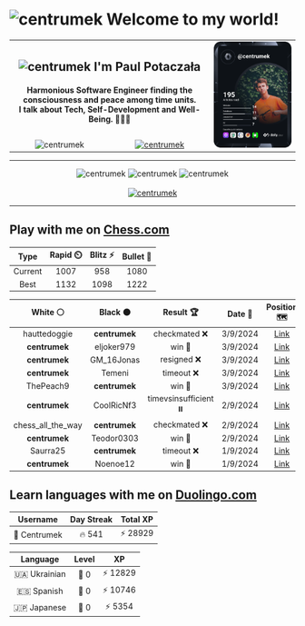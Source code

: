 <h1>
  <img
    src="https://emojis.slackmojis.com/emojis/images/1531849430/4246/blob-sunglasses.gif"
    width="30"
    alt="centrumek"
  />
  Welcome to my world!
</h1>

<table>
  <tbody>
    <tr>
      <td align="center" width="70%" colspan="2">
        <h2>
          <img
            src="https://raw.githubusercontent.com/MartinHeinz/MartinHeinz/master/wave.gif"
            width="30px"
            alt="centrumek"
          />
          I'm Paul Potaczała
        </h2>
        <h4>
          Harmonious Software Engineer finding the consciousness and peace among time units.
          <br/>
          I talk about Tech, Self-Development and Well-Being. 🌿🧘🚀
        </h4>
      </td>
      <td width="30%" rowspan="2">
        <a href="https://app.daily.dev/centrumek">
          <img
            src="./devcard.svg"
            alt="centrumek"
          />
        </a>
      </td>
    </tr>
    <tr align="center">
      <td>
        <img
          src="https://komarev.com/ghpvc/?username=centrumek&label=visitors&color=0e75b6&style=flat"
          alt="centrumek"
        >
      </td>
      <td>
        <a href="https://stackoverflow.com/users/14496012/centrumek">
          <img
            src="https://stackoverflow.com/users/flair/14496012.png?theme=dark"
            alt="centrumek"
          >
        </a>
      </td>
    </tr>
  </tbody>
</table>

---
<div align="center">
  <img 
    src="https://github-readme-stats.vercel.app/api?username=centrumek&show_icons=true&count_private=true&theme=dark&hide_border=true&hide=issues,contribs&bg_color=00000000"
    alt="centrumek"
  />
  <img
    src="https://github-readme-stats.vercel.app/api/top-langs/?username=centrumek&layout=compact&hide_border=true&theme=dark&bg_color=00000000&langs_count=6&exclude_repo=air-statistic-app"
    alt="centrumek"
  />
  <img 
    src="https://github-readme-streak-stats.herokuapp.com?user=centrumek&theme=dark&hide_border=true&background=FFFFFF00"
    alt="centrumek"
  />
  <br/>
  <br/>
  <a href="https://www.buymeacoffee.com/centrumek">
    <img
      src="https://cdn.buymeacoffee.com/buttons/v2/default-orange.png"
      height="50"
      width="210"
      alt="centrumek"
    />
  </a>
</div>

---

## Play with me on [Chess.com](https://www.chess.com/member/centrumek)

<div align="center">
<!--START_SECTION:chessStats-->
<!-- Automatically generated with https://github.com/Balastrong/chess-stats-action -->

| Type | Rapid ⏲️ | Blitz ⚡ | Bullet 🔫 |
|:---:|:---:|:---:|:---:|
| Current | 1007 | 958 | 1080 |
| Best | 1132 | 1098 | 1222 |

| White ⚪ | Black ⚫ | Result 🏆 | Date 📅 | Position 🗺️ | Type 🕕 |
|:---:|:---:|:---:|:---:|:---:|:---:|
| hauttedoggie | **centrumek** | checkmated ❌ | 3/9/2024 | <a href="http://www.ee.unb.ca/cgi-bin/tervo/fen.pl?select=r1b5/p4Q2/2kp4/1p1P4/N7/2P5/PP4PP/R5K1 b - -">Link</a> | Bullet |
| **centrumek** | eljoker979 | win 🥇 | 3/9/2024 | <a href="http://www.ee.unb.ca/cgi-bin/tervo/fen.pl?select=4r1k1/1pp3Qp/p2p4/3P2R1/P3Pq2/1P6/7P/4K3 b - -">Link</a> | Bullet |
| **centrumek** | GM_16Jonas | resigned ❌ | 3/9/2024 | <a href="http://www.ee.unb.ca/cgi-bin/tervo/fen.pl?select=2r1r1k1/pp4p1/4p3/6P1/P3p3/2P5/2K4P/6q1 w - -">Link</a> | Bullet |
| **centrumek** | Temeni | timeout ❌ | 3/9/2024 | <a href="http://www.ee.unb.ca/cgi-bin/tervo/fen.pl?select=8/8/4p1p1/1Kp5/Pp3k2/4p3/3q4/8 w - -">Link</a> | Bullet |
| ThePeach9 | **centrumek** | win 🥇 | 3/9/2024 | <a href="http://www.ee.unb.ca/cgi-bin/tervo/fen.pl?select=5r2/p6k/1p5p/2pPb3/2P5/6P1/PP3P2/6K1 b - -">Link</a> | Bullet |
| **centrumek** | CoolRicNf3 | timevsinsufficient ⏸️ | 2/9/2024 | <a href="http://www.ee.unb.ca/cgi-bin/tervo/fen.pl?select=6k1/4bppp/3p4/8/3r1r2/n7/7K/8 b - -">Link</a> | Bullet |
| chess_all_the_way | **centrumek** | checkmated ❌ | 2/9/2024 | <a href="http://www.ee.unb.ca/cgi-bin/tervo/fen.pl?select=k2r4/R3R3/pn6/1p1p4/7p/2P2P1P/PP4PB/6K1 b - -">Link</a> | Bullet |
| **centrumek** | Teodor0303 | win 🥇 | 2/9/2024 | <a href="http://www.ee.unb.ca/cgi-bin/tervo/fen.pl?select=r1bk3r/2qnQ1b1/p1p2p1p/6p1/3RP3/B1N2P2/P3B1PP/2K3NR b - -">Link</a> | Bullet |
| Saurra25 | **centrumek** | timeout ❌ | 1/9/2024 | <a href="http://www.ee.unb.ca/cgi-bin/tervo/fen.pl?select=8/3k4/7p/5p2/P1PbpP2/6P1/P3K2P/8 b - -">Link</a> | Bullet |
| **centrumek** | Noenoe12 | win 🥇 | 1/9/2024 | <a href="http://www.ee.unb.ca/cgi-bin/tervo/fen.pl?select=8/8/8/1p1K4/1k1pP3/3P4/2P5/8 b - -">Link</a> | Bullet |

<!--END_SECTION:chessStats-->
</div>

## Learn languages with me on [Duolingo.com](https://www.duolingo.com/profile/Centrumek)

<div align="center">
<!--START_SECTION:duolingoStats-->
<!-- Automatically generated with https://github.com/centrumek/duolingo-readme-stats-->

| Username | Day Streak | Total XP |
|:---:|:---:|:---:|
| 👤 Centrumek | 🔥 541 | ⚡ 28929 |

| Language | Level | XP |
|:---:|:---:|:---:|
| 🇺🇦 Ukrainian | 👑 0 | ⚡ 12829 |
| 🇪🇸 Spanish | 👑 0 | ⚡ 10746 |
| 🇯🇵 Japanese | 👑 0 | ⚡ 5354 |

<!--END_SECTION:duolingoStats-->
</div>
<!--
**centrumek/centrumek** is a ✨ _special_ ✨ repository because its `README.md` (this file) appears on your GitHub profile.

Here are some ideas to get you started:

- 🔭 I’m currently working on ...
- 🌱 I’m currently learning ...
- 👯 I’m looking to collaborate on ...
- 🤔 I’m looking for help with ...
- 💬 Ask me about ...
- 📫 How to reach me: ...
- 😄 Pronouns: ...
- ⚡ Fun fact: ...
-->
